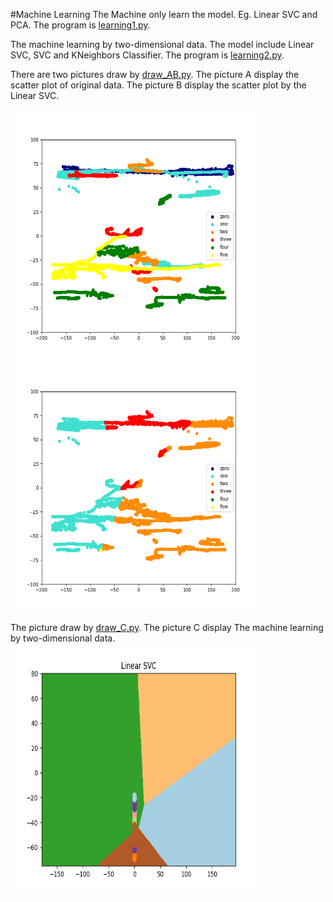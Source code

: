 #Machine Learning
The Machine only learn the model. Eg. Linear SVC and PCA. The program is <a href='https://github.com/JonnyCheong/machineLearning/blob/master/learning1.py'>learning1.py</a>. 

The machine learning by two-dimensional data. The model include Linear SVC, SVC and KNeighbors Classifier. The program is <a href='https://github.com/JonnyCheong/machineLearning/blob/master/learning2.py'>learning2.py</a>.

There are two pictures draw by <a href='https://github.com/JonnyCheong/machineLearning/blob/master/draw_AB.py'>draw_AB.py</a>. The picture A display the scatter plot of original data. The picture B display the scatter plot by the Linear SVC.

<img src="https://github.com/JonnyCheong/machineLearning/blob/master/A.png" height="400" width="400"><img src="https://github.com/JonnyCheong/machineLearning/blob/master/B.png" height="400" width="400">

The picture draw by <a href='https://github.com/JonnyCheong/machineLearning/blob/master/draw_C.py'>draw_C.py</a>. The picture C display The machine learning by two-dimensional data.
<img src="https://github.com/JonnyCheong/machineLearning/blob/master/C.png" height="400" width="400">
